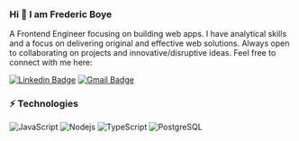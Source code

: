 ### Hi 👋 I am Frederic Boye

A Frontend Engineer focusing on building web apps. I have analytical skills and a focus on delivering original and effective web solutions.
Always open to collaborating on projects and innovative/disruptive ideas. Feel free to connect with me here:

[![Linkedin Badge](https://img.shields.io/badge/-fredericboye-blue?style=flat-square&logo=Linkedin&logoColor=white&link=https://www.linkedin.com/in/fredericboye/)](https://www.linkedin.com/in/fredericboye/)
[![Gmail Badge](https://img.shields.io/badge/-boye.claude@gmail.com-c14438?style=flat-square&logo=Gmail&logoColor=white&link=mailto:boye.claude@gmail.com)](mailto:boye.claude@gmail.com)



### ⚡ Technologies
![JavaScript](https://img.shields.io/badge/-JavaScript-black?style=flat-square&logo=javascript)
![Nodejs](https://img.shields.io/badge/-Nodejs-black?style=flat-square&logo=Node.js)
![TypeScript](https://img.shields.io/badge/-TypeScript-007ACC?style=flat-square&logo=typescript)
![PostgreSQL](https://img.shields.io/badge/-PostgreSQL-336791?style=flat-square&logo=postgresql)





